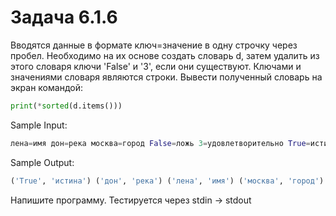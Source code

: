 # Задача 6.1.6

Вводятся данные в формате ключ=значение в одну строчку через пробел. Необходимо на их основе создать словарь d, затем удалить из этого словаря ключи 'False' и '3', если они существуют. Ключами и значениями словаря являются строки. Вывести полученный словарь на экран командой:

```python
print(*sorted(d.items()))
```

Sample Input:

```python
лена=имя дон=река москва=город False=ложь 3=удовлетворительно True=истина
```

Sample Output:

```python
('True', 'истина') ('дон', 'река') ('лена', 'имя') ('москва', 'город')
```

Напишите программу. Тестируется через stdin → stdout
